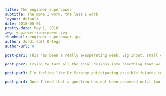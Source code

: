 ```yaml
---
title: The engineer superpower
subtitle: The more I work, the less I work
layout: default
date: 2018-05-01
pretty-date: May 1, 2018
img: engineer-superpower.jpg
thumbnail: engineer-superpower.jpg
author: Jordi Coll Ortega
author-url: #

post-par1: This has been a really exasperating week. Big input, small output. Many tentatives, only one “final” solution. As every trouble in this world, it begins with questions, QUESTIONS EVERYWHERE! How to attach the experiment to the gondola? How to attach both boxes each other? How easily access the interior of the gondola without unscrewing the whole Eiffel tower? Where allocate the electronic box? How to fix the bags inside the structure? How can we connect the AirCore valve with the electronic box if they are allocated in two different enclosures that will be separated after (and before) the flight? … (endless list to infinity and beyond). And after all, I’m sure you will ask another one, were not all these questions already answered? Yes! You are right, in theory. But here is where the struggle comes to knock on your door. Are all those solutions compatible with the vendors products? Kill me.

post-par2: Trying to turn all the ideal designs into something that we can really touch. This (for people without any experience in manufacturing) requires that kind of anticipation that allows you to realize that these apparently amazing connectors you had found in the endless catalogue of a supplier doesn’t work on your structure because, after building everything mentally, you figure out that the last wall can’t be pinned because you should screw it from the inside of the box. Then, that precise moment when your mind has gone because it’s tired of being tortured, is when you start trying to put someone of the team inside the experiment. And then is also when you realize that you are not working anymore.

post-par3: I’m feeling like Dr Strange anticipating possible futures to figure out in which one the experiment is properly build and operative. I wish I could have the time stone too but, come on, then that would be a piece of cake. 

post-par4: Once I read that a question has not been answered until two more questions have took its place, which I can tell you now how damn right it is. The only thing I want is to see what I don’t have in front of me. And that’s all about, the engineer superpower, to read things that are not yet on the page.

---
```

